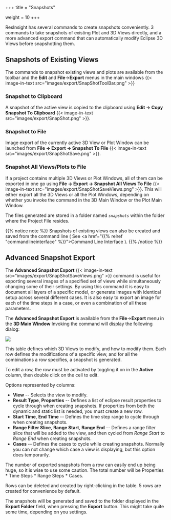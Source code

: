 +++
title = "Snapshots"

weight = 10
+++

ResInsight has several commands to create snapshots conveniently. 3 commands to take snapshots of existing Plot and 3D Views directly, and a more advanced export command that can automatically modify Eclipse 3D Views before snapshotting them. 

## Snapshots of Existing Views

The commands to snapshot existing views and plots are available from the toolbar and the **Edit** and **File**->**Export** menus in the main windows {{< image-in-text src="images/export/SnapShotToolBar.png" >}}

### Snapshot to Clipboard

A snapshot of the active view is copied to the clipboard using **Edit -> Copy Snapshot To Clipboard**  {{< image-in-text src="images/export/SnapShot.png" >}}.

### Snapshot to File 

Image export of the currently active 3D View or Plot Window can be launched from **File -> Export -> Snapshot To File** {{< image-in-text src="images/export/SnapShotSave.png" >}}. 

### Snapshot All Views/Plots to File

If a project contains multiple 3D Views or Plot Windows, all of them can be exported in one go using **File -> Export -> Snapshot All Views To File**  {{< image-in-text src="images/export/SnapShotSaveViews.png" >}}. This will either export all the 3D Views or all the Plot Windows, depending on whether you invoke the command in the 3D Main Window or the Plot Main Window.

The files generated are stored in a folder named _`snapshots`_ within the folder where the Project File resides. 

{{% notice note %}}
 Snapshots of existing views can also be created and saved from the command line 
 ( See <a href="{{% relref "commandlineinterface" %}}">Command Line Interface</a> ).
{{% /notice %}}

## Advanced Snapshot Export

The **Advanced Snapshot Export**  {{< image-in-text src="images/export/SnapShotSaveViews.png" >}} command is useful for exporting several images of a specified set of views while simultaneously changing some of their settings. By using this command it is easy to document all layers of a specific model, or generate images with identical setup across several different cases. It is also easy to export an image for each of the time steps in a case, or even a combination of all these parameters.

The **Advanced Snapshot Export** is available from the **File**->**Export** menu in the **3D Main Window** 
Invoking the command will display the following dialog: 

 ![](/images/export/SnapshotAdvancedExport.png)

This table defines which 3D Views to modify, and how to modify them. Each row defines the modifications of a specific view, and for all the combinations a row specifies, a snapshot is generated. 

To edit a row, the row must be activated by toggling it on in the **Active** column, then double click on the cell to edit. 

Options represented by columns:

- **View** -- Selects the view to modify.
- **Result Type**, **Properties** -- Defines a list of eclipse result properties to cycle through when creating snapshots. If properties from both the dynamic and static list is needed, you must create a new row.
- **Start Time**, **End Time** -- Defines the time step range to cycle through when creating snapshots.
- **Range Filter Slice**, **Range Start**, **Range End** -- Defines a range filter slice that will be added to the view, and then cycled from *Range Start* to *Range End* when creating snapshots. 
- **Cases** -- Defines the cases to cycle while creating snapshots. Normally you can not change which case a view is displaying, but this option does temporarily.

The number of exported snapshots from a row can easily end up being huge, so it is wise to use some caution. The total number will be Properties * Time Steps * Range Steps * Cases.

Rows can be deleted and created by right-clicking in the table. 5 rows are created for convenience by default.

The snapshots will be generated and saved to the folder displayed in the **Export Folder** field, when pressing the **Export** button. This might take quite some time, depending on you settings.
